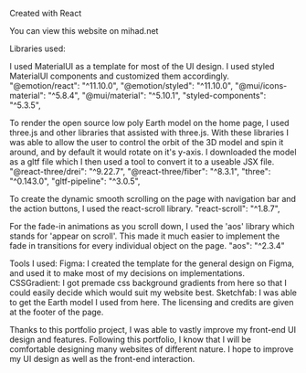 Created with React

You can view this website on mihad.net

Libraries used:

I used MaterialUI as a template for most of the UI design. I used styled MaterialUI components and customized them accordingly. 
    "@emotion/react": "^11.10.0",
    "@emotion/styled": "^11.10.0",
    "@mui/icons-material": "^5.8.4",
    "@mui/material": "^5.10.1",
    "styled-components": "^5.3.5",
    
To render the open source low poly Earth model on the home page, I used three.js and other libraries that assisted with three.js. With these libraries I was able to allow the user to control the orbit of the 3D model and spin it around, and by default it would rotate on it's y-axis. I downloaded the model as a gltf file which I then used a tool to convert it to a useable JSX file.
    "@react-three/drei": "^9.22.7",
    "@react-three/fiber": "^8.3.1",
    "three": "^0.143.0",
    "gltf-pipeline": "^3.0.5",

To create the dynamic smooth scrolling on the page with navigation bar and the action buttons, I used the react-scroll library. 
    "react-scroll": "^1.8.7",

For the fade-in animations as you scroll down, I used the 'aos' library which stands for 'appear on scroll'. This made it much easier to implement the fade in transitions for every individual object on the page. 
    "aos": "^2.3.4"
    
Tools I used:
    Figma: I created the template for the general design on Figma, and used it to make most of my decisions on implementations.
    CSSGradient: I got premade css background gradients from here so that I could easily decide which would suit my website best.
    Sketchfab: I was able to get the Earth model I used from here. The licensing and credits are given at the footer of the page.

Thanks to this portfolio project, I was able to vastly improve my front-end UI design and features. Following this portfolio, I know that I will be comfortable designing many websites of different nature. I hope to improve my UI design as well as the front-end interaction.
